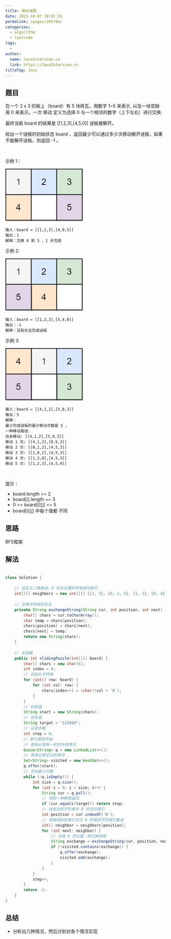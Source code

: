 ```yaml
---
title: 滑动谜题
date: 2022-10-07 18:01:15
permalink: /pages/295794/
categories:
  - algorithm
  - leetcode
tags:
  - 
author: 
  name: JavaInterview.cn
  link: https://JavaInterview.cn
titleTag: Java
---
```



## 题目

在一个 2 x 3 的板上（board）有 5 块砖瓦，用数字 1~5 来表示, 以及一块空缺用 0 来表示。一次 移动 定义为选择 0 与一个相邻的数字（上下左右）进行交换.

最终当板 board 的结果是 [[1,2,3],[4,5,0]] 谜板被解开。

给出一个谜板的初始状态 board ，返回最少可以通过多少次移动解开谜板，如果不能解开谜板，则返回 -1 。

 

示例 1：

![](../../../media/pictures/leetcode/slide1-grid.jpeg)


    输入：board = [[1,2,3],[4,0,5]]
    输出：1
    解释：交换 0 和 5 ，1 步完成
示例 2:

![](../../../media/pictures/leetcode/slide2-grid.jpeg)


    输入：board = [[1,2,3],[5,4,0]]
    输出：-1
    解释：没有办法完成谜板
示例 3:

![](../../../media/pictures/leetcode/slide3-grid.jpeg)


    输入：board = [[4,1,2],[5,0,3]]
    输出：5
    解释：
    最少完成谜板的最少移动次数是 5 ，
    一种移动路径:
    尚未移动: [[4,1,2],[5,0,3]]
    移动 1 次: [[4,1,2],[0,5,3]]
    移动 2 次: [[0,1,2],[4,5,3]]
    移动 3 次: [[1,0,2],[4,5,3]]
    移动 4 次: [[1,2,0],[4,5,3]]
    移动 5 次: [[1,2,3],[4,5,0]]
 

提示：

- board.length == 2
- board[i].length == 3
- 0 <= board[i][j] <= 5
- board[i][j] 中每个值都 不同


## 思路

BFS框架

## 解法
```java

class Solution {

    // 自定义二维数组，0 所在位置的所有相邻索引
    int[][] neighbors = new int[][] {{1, 3}, {0, 2, 4}, {1, 5}, {0, 4}, {1, 3, 5}, {2, 4}};

    // 交换字符串的方法
    private String exchangeString(String cur, int position, int next) {
        char[] chars = cur.toCharArray();
        char temp = chars[position];
        chars[position] = chars[next];
        chars[next] = temp;
        return new String(chars);
    }

    // 主函数
    public int slidingPuzzle(int[][] board) {
        char[] chars = new char[6];
        int index = 0;
        // 初始化字符串
        for (int[] row: board) {
            for (int col: row) {
                chars[index++] = (char)(col + '0');
            }
        }
        // 初始值
        String start = new String(chars);
        // 目标值
        String target = "123450";
        // 记录步数
        int step = 0;
        // BFS框架开始
        // 用来记录每一步的所有情况
        Queue<String> q = new LinkedList<>();
        // 用来记录走过的情况
        Set<String> visited = new HashSet<>();
        q.offer(start);
        // 寻找最小次数
        while (!q.isEmpty()) {
            int size = q.size();
            for (int i = 0; i < size; i++) {
                String cur = q.poll();
                // 找到一种解就返回
                if (cur.equals(target)) return step;
                // 找到当前字符串中 0 所在的索引
                int position = cur.indexOf('0');
                // 根据得到的索引定位 0 的相邻字符索引数组
                int[] neighbor = neighbors[position];
                for (int next: neighbor) {
                    // 交换 0 的位置：即交换拼图
                    String exchange = exchangeString(cur, position, next);
                    if (!visited.contains(exchange)) {
                        q.offer(exchange);
                        visited.add(exchange);
                    }
                }
            }
            step++;
        }
        return -1;
    }
}
```

## 总结

- 分析出几种情况，然后分别对各个情况实现 
